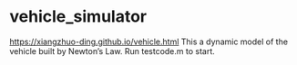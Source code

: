 # vehicle_simulator
https://xiangzhuo-ding.github.io/vehicle.html
This a dynamic model of the vehicle built by Newton’s Law. Run testcode.m to start.
